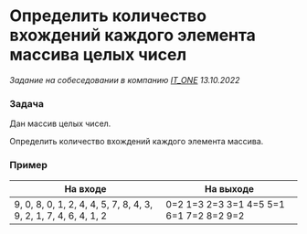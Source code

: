 # Определить количество вхождений каждого элемента массива целых чисел

_Задание на собеседовании в компанию [IT_ONE](https://www.it-one.ru/) 13.10.2022_

### Задача

Дан массив целых чисел.

Определить количество вхождений каждого элемента массива.

### Пример

| На входе | На выходе |
|---------------------------------|---------------------------------------|
| 9, 0, 8, 0, 1, 2, 4, 4, 5, 7, 8, 4, 3, 9, 2, 1, 7, 4, 6, 4, 1, 2   | 0=2 1=3 2=3 3=1 4=5 5=1 6=1 7=2 8=2 9=2 |
